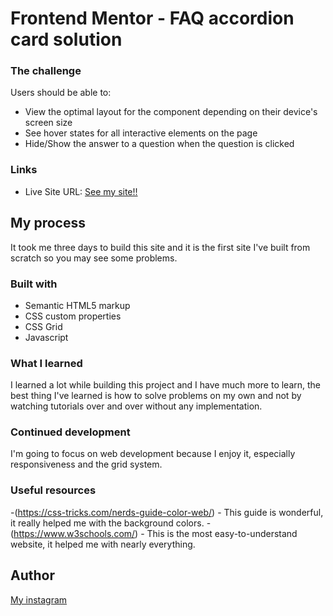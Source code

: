 
# Frontend Mentor - FAQ accordion card solution


### The challenge

Users should be able to:

- View the optimal layout for the component depending on their device's screen size
- See hover states for all interactive elements on the page
- Hide/Show the answer to a question when the question is clicked

### Links
- Live Site URL: [See my site!!](https://hassan588.github.io/Frontend-Mentor-challenge/)

## My process
It took me three days to build this site and it is the first site I've built from scratch so you may see some problems.

### Built with

- Semantic HTML5 markup
- CSS custom properties
- CSS Grid
- Javascript


### What I learned

I learned a lot while building this project and I have much more to learn, the best thing I've learned is how to solve problems on my own and not by watching tutorials over and over without any implementation.


### Continued development
I'm going to focus on web development because I enjoy it, especially responsiveness and the grid system.

### Useful resources

-(https://css-tricks.com/nerds-guide-color-web/) - This guide is wonderful, it really helped me with the background colors.
-(https://www.w3schools.com/) - This is the most easy-to-understand website, it helped me with nearly everything.


## Author


[My instagram](https://www.instagram.com/h.kd__o/)

